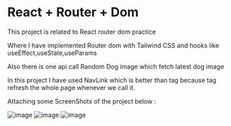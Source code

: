 # React + Router + Dom

This project is related to React router dom practice

Where I have implemented Router dom with Tailwind CSS and hooks like useEffect,useState,useParams

Also there is one api call Random Dog image which fetch latest dog image 

In this project I have used NavLink which is better than <a> tag because <a> tag refresh the whole page whenever we call it.

Attaching some ScreenShots of the project below :

![image](https://github.com/SuryaMazumder/react-router-dom/assets/44900583/ea53fbab-871e-4f22-89a2-a72b879028cd)
![image](https://github.com/SuryaMazumder/react-router-dom/assets/44900583/a4da4e92-3132-4153-b482-42fc1a3af868)
![image](https://github.com/SuryaMazumder/react-router-dom/assets/44900583/e47fd056-7960-4d7c-bb4e-d92433046089)
